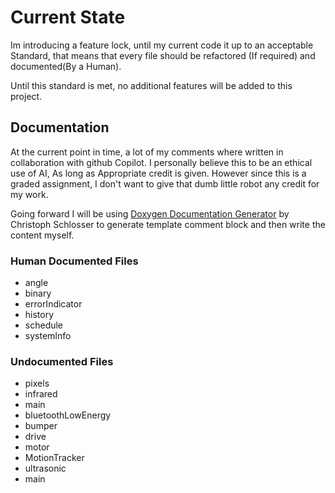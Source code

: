 # Current State

Im introducing a feature lock, until my current code it up to an acceptable
Standard, that means that every file should be refactored (If required) and
documented(By a Human).

Until this standard is met, no additional features will be added to this
project.

## Documentation

At the current point in time, a lot of my comments where written in
collaboration with github Copilot. I personally believe this to
be an ethical use of AI, As long as Appropriate credit is given. However since
this is a graded assignment, I don't want to give that dumb little robot any
credit for my work.

Going forward I will be using [Doxygen Documentation Generator](https://marketplace.visualstudio.com/items?itemName=cschlosser.doxdocgen) by Christoph
Schlosser to generate template comment block and then write the content myself.

### Human Documented Files

- angle
- binary
- errorIndicator
- history
- schedule
- systemInfo

### Undocumented Files

- pixels
- infrared
- main
- bluetoothLowEnergy
- bumper
- drive
- motor
- MotionTracker
- ultrasonic
- main
